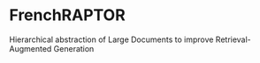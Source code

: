 # FrenchRAPTOR
Hierarchical abstraction of Large Documents to improve Retrieval-Augmented Generation 
